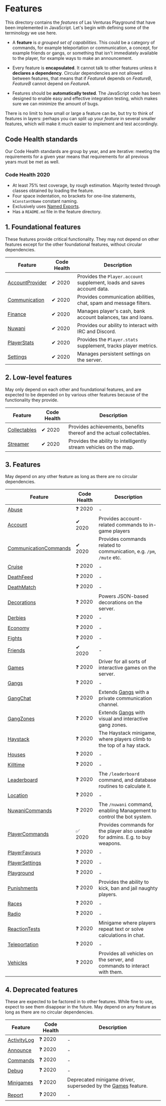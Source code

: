 # Features
This directory contains the _features_ of Las Venturas Playground that have been implemented in
JavaScript. Let's begin with defining some of the terminology we use here.

  - A **feature** is _a grouped set of capabilities_. This could be a category of commands, for
    example teleportation or communication, a concept, for example friends or gangs, or something
    that isn't immediately available to the player, for example ways to make an announcement.

  - Every feature is **encapsulated**. It cannot talk to other features unless it **declares a
    dependency**. Circular dependencies are not allowed between features, that means that if
    _FeatureA_ depends on _FeatureB_, _FeatureB_ cannot depend on _FeatureA_.

  - Features should be **automatically tested**. The JavaScript code has been designed to enable
    easy and effective integration testing, which makes sure we can minimize the amount of bugs.

There is no limit to how small or large a feature can be, but try to think of features in layers:
perhaps you can split up your _feature_ in several smaller features, which will make it much easier
to implement and test accordingly.

## Code Health standards
Our Code Health standards are group by year, and are iterative: meeting the requirements for a given
year means that requirements for all previous years must be met as well.

### Code Health 2020
  - At least 75% test coverage, by rough estimation. Majority tested through classes obtained by loading the feature.
  - Four space indentation, no brackets for one-line statements, `kConstantName` constant naming.
  - Exclusively uses [Named Exports](https://developer.mozilla.org/en-US/docs/web/javascript/reference/statements/export).
  - Has a `README.md` file in the feature directory.

## 1. Foundational features
These features provide critical functionality. They may not depend on other features except for the
other foundational features, without circular dependencies.

Feature                              | Code Health | Description
-------------------------------------|-------------|------------------------------------------------------------------
[AccountProvider](account_provider/) | ✔ 2020    | Provides the `Player.account` supplement, loads and saves account data.
[Communication](communication/)      | ✔ 2020    | Provides communication abilities, chat, spam and message filters.
[Finance](finance/)                  | ✔ 2020    | Manages player's cash, bank account balances, tax and loans.
[Nuwani](nuwani/)                    | ✔ 2020    | Provides our ability to interact with IRC and Discord.
[PlayerStats](player_stats/)         | ✔ 2020    | Provides the `Player.stats` supplement, tracks player metrics.
[Settings](settings/)                | ✔ 2020    | Manages persistent settings on the server.

## 2. Low-level features
May only depend on each other and foundational features, and are expected to be depended on by
various other features because of the functionality they provide.

Feature                       | Code Health | Description
------------------------------|-------------|------------------------------------------------------------------
[Collectables](collectables/) | ✔ 2020    | Provides achievements, benefits thereof and the actual collectables.
[Streamer](streamer/)         | ✔ 2020    | Provides the ability to intelligently stream vehicles on the map.

## 3. Features
May depend on any other feature as long as there are no circular dependencies.

Feature                                          | Code Health | Description
-------------------------------------------------|-------------|------------------------------------------------------------------
[Abuse](abuse/)                                  | ❓ 2020     | -
[Account](account/)                              | ✔ 2020     | Provides account-related commands to in-game players
[CommunicationCommands](communication_commands/) | ✔ 2020     | Provides commands related to communication, e.g. `/pm`, `/mute` etc.
[Cruise](cruise/)                                | ❓ 2020     | -
[DeathFeed](death_feed/)                         | ❓ 2020     | -
[DeathMatch](death_match/)                       | ❓ 2020     | -
[Decorations](decorations/)                      | ❓ 2020     | Powers JSON-based decorations on the server.
[Derbies](derbies/)                              | ❓ 2020     | -
[Economy](economy/)                              | ❓ 2020     | -
[Fights](fights/)                                | ❓ 2020     | -
[Friends](friends/)                              | ✔ 2020     | -
[Games](games/)                                  | ❓ 2020     | Driver for all sorts of interactive games on the server.
[Gangs](gangs/)                                  | ❓ 2020     | -
[GangChat](gang_chat/)                           | ❓ 2020     | Extends [Gangs](gangs/) with a private communication channel.
[GangZones](gang_zones/)                         | ❓ 2020     | Extends [Gangs](gangs/) with visual and interactive gang zones.
[Haystack](haystack/)                            | ❓ 2020     | The Haystack minigame, where players climb to the top of a hay stack.
[Houses](houses/)                                | ❓ 2020     | -
[Killtime](killtime/)                            | ❓ 2020     | -
[Leaderboard](leaderboard/)                      | ❓ 2020     | The `/leaderboard` command, and database routines to calculate it.
[Location](location/)                            | ❓ 2020     | -
[NuwaniCommands](nuwani_commands/)               | ❓ 2020     | The `/nuwani` command, enabling Management to control the bot system.
[PlayerCommands](player_commands/)               | ✅ 2020    | Provides commands for the player also useable for admins. E.g. to buy weapons.
[PlayerFavours](player_favours/)                 | ❓ 2020     | -
[PlayerSettings](player_settings/)               | ❓ 2020     | -
[Playground](playground/)                        | ❓ 2020     | -
[Punishments](punishments/)                      | ❓ 2020     | Provides the ability to kick, ban and jail naughty players.
[Races](races/)                                  | ❓ 2020     | -
[Radio](radio/)                                  | ❓ 2020     | -
[ReactionTests](reaction_tests/)                 | ❓ 2020     | Minigame where players repeat text or solve calculations in chat.
[Teleportation](teleportation/)                  | ❓ 2020     | -
[Vehicles](vehicles/)                            | ❓ 2020     | Provides all vehicles on the server, and commands to interact with them.

## 4. Deprecated features
These are expected to be factored in to other features. While fine to use, expect to see them
disappear in the future. May depend on any feature as long as there are no circular dependencies.

Feature                      | Code Health | Description
-----------------------------|-------------|------------------------------------------------------------------
[ActivityLog](activity_log/) | ❓ 2020     | -
[Announce](announce/)        | ❓ 2020     | -
[Commands](commands/)        | ❓ 2020     | -
[Debug](debug/)              | ❓ 2020     | -
[Minigames](minigames/)      | ❓ 2020     | Deprecated minigame driver, superseded by the [Games](games/) feature.
[Report](report/)            | ❓ 2020     | -
